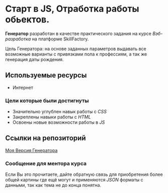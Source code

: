 # Старт в JS, Отработка работы обьектов.

__Генератор__ разработан в качестве практического задания на курсе _Вэб-разработка_ на платформе SkillFactory.

Цель Генератора: на основе заданных параметров выдавать все возможные варианты с привязками пола к профессиям, а так же генерация даты рождения.

## Используемые ресурсы

* Интернет

### Цели которые были достигнуты

* Значительно углублен навык работы с _CSS_
* Закреплены навыки работы с _HTML_
* Освоены новые возможности работы в _JS_


## Ссылки на репозиторий

[Моя Версия Генератора](https://glumeshka.github.io/Random/)

### Сообщение для ментора курса

Если Вы это прочитаете, дайте обратную связь для приобретения более общей картины где ещё могут и применяются _JSON_ форматы с данными, так как тема не до конца понятна.